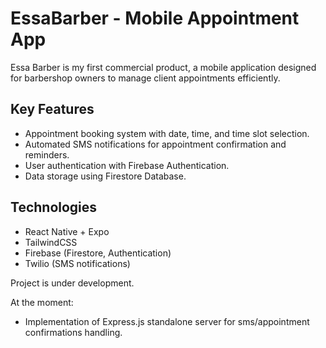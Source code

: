 # EssaBarber - Mobile Appointment App

Essa Barber is my first commercial product, a mobile application designed for barbershop owners to manage client appointments efficiently.

## Key Features

- Appointment booking system with date, time, and time slot selection.
- Automated SMS notifications for appointment confirmation and reminders.
- User authentication with Firebase Authentication.
- Data storage using Firestore Database.

## Technologies

- React Native + Expo
- TailwindCSS
- Firebase (Firestore, Authentication)
- Twilio (SMS notifications)

Project is under development.

At the moment:

- Implementation of Express.js standalone server for sms/appointment confirmations handling.
